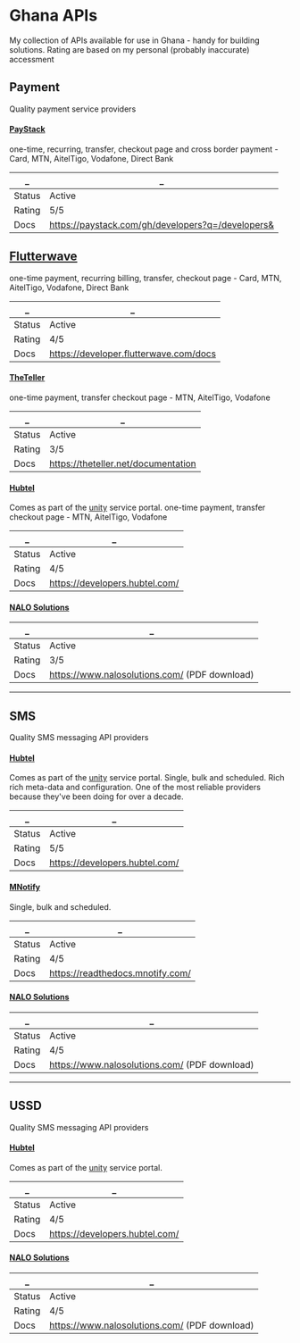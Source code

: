# Ghana APIs
My collection of APIs available for use in Ghana - handy for building solutions. Rating are based on my personal (probably inaccurate) accessment

## Payment
Quality payment service providers 

#### [PayStack](https://paystack.com/)
one-time, recurring, transfer, checkout page and cross border payment - Card, MTN, AitelTigo, Vodafone, Direct Bank

_ | _ 
-- | --
Status | Active
Rating | 5/5
Docs | https://paystack.com/gh/developers?q=/developers&

## [Flutterwave](https://flutterwave.com/gh/)
one-time payment, recurring billing, transfer, checkout page - Card, MTN, AitelTigo, Vodafone, Direct Bank

_ | _ 
-- | --
Status | Active
Rating | 4/5
Docs | https://developer.flutterwave.com/docs

#### [TheTeller](https://theteller.net/)
one-time payment, transfer checkout page - MTN, AitelTigo, Vodafone

_ | _ 
-- | --
Status | Active
Rating | 3/5
Docs | https://theteller.net/documentation

#### [Hubtel](https://hubtel.com)
Comes as part of the [unity](https://unity.hubtel.com) service portal. one-time payment, transfer checkout page - MTN, AitelTigo, Vodafone

_ | _ 
-- | --
Status | Active
Rating | 4/5
Docs | https://developers.hubtel.com/

 #### [NALO Solutions](https://www.nalosolutions.com/)
 
_ | _ 
-- | --
Status | Active
Rating | 3/5
Docs | https://www.nalosolutions.com/ (PDF download)


---


## SMS
 Quality SMS messaging API providers
 
 #### [Hubtel](https://hubtel.com)
 Comes as part of the [unity](https://unity.hubtel.com) service portal. Single, bulk and scheduled. Rich rich meta-data and configuration. One of the most reliable providers because they've been doing for over a decade.

_ | _ 
-- | --
Status | Active
Rating | 5/5
Docs | https://developers.hubtel.com/


#### [MNotify](https://www.mnotify.com/)
Single, bulk and scheduled.

_ | _ 
-- | --
Status | Active
Rating | 4/5
Docs | https://readthedocs.mnotify.com/

#### [NALO Solutions](https://www.nalosolutions.com/)
 
_ | _ 
-- | --
Status | Active
Rating | 4/5
Docs | https://www.nalosolutions.com/ (PDF download)


---



## USSD
 Quality SMS messaging API providers
 
 #### [Hubtel](https://hubtel.com)
 Comes as part of the [unity](https://unity.hubtel.com) service portal. 

_ | _ 
-- | --
Status | Active
Rating | 4/5
Docs | https://developers.hubtel.com/

#### [NALO Solutions](https://www.nalosolutions.com/)
 
_ | _ 
-- | --
Status | Active
Rating | 4/5
Docs | https://www.nalosolutions.com/ (PDF download)
